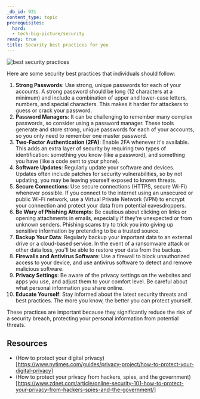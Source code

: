 ```yaml
---
_db_id: 931
content_type: topic
prerequisites:
  hard:
  - tech-big-picture/security
ready: true
title: Security best practices for you
---
```


![best security practices](security.png)

Here are some security best practices that individuals should follow:

1. **Strong Passwords**: Use strong, unique passwords for each of your accounts. A strong password should be long (12 characters at a minimum) and include a combination of upper and lower-case letters, numbers, and special characters. This makes it harder for attackers to guess or crack your password.
2. **Password Managers**: It can be challenging to remember many complex passwords, so consider using a password manager. These tools generate and store strong, unique passwords for each of your accounts, so you only need to remember one master password.
3. **Two-Factor Authentication (2FA)**: Enable 2FA whenever it's available. This adds an extra layer of security by requiring two types of identification: something you know (like a password), and something you have (like a code sent to your phone).
4. **Software Updates**: Regularly update your software and devices. Updates often include patches for security vulnerabilities, so by not updating, you may be leaving yourself exposed to known threats.
5. **Secure Connections**: Use secure connections (HTTPS, secure Wi-Fi) whenever possible. If you connect to the internet using an unsecured or public Wi-Fi network, use a Virtual Private Network (VPN) to encrypt your connection and protect your data from potential eavesdroppers.
6. **Be Wary of Phishing Attempts**: Be cautious about clicking on links or opening attachments in emails, especially if they're unexpected or from unknown senders. Phishing scams try to trick you into giving up sensitive information by pretending to be a trusted source.
7. **Backup Your Data**: Regularly backup your important data to an external drive or a cloud-based service. In the event of a ransomware attack or other data loss, you'll be able to restore your data from the backup.
8. **Firewalls and Antivirus Software**: Use a firewall to block unauthorized access to your device, and use antivirus software to detect and remove malicious software.
9. **Privacy Settings**: Be aware of the privacy settings on the websites and apps you use, and adjust them to your comfort level. Be careful about what personal information you share online.
10. **Educate Yourself**: Stay informed about the latest security threats and best practices. The more you know, the better you can protect yourself.

These practices are important because they significantly reduce the risk of a security breach, protecting your personal information from potential threats.

## Resources 

- (How to protect your digital privacy)[https://www.nytimes.com/guides/privacy-project/how-to-protect-your-digital-privacy]
- (How to protect your privacy from hackers, spies, and the government)[https://www.zdnet.com/article/online-security-101-how-to-protect-your-privacy-from-hackers-spies-and-the-government/]